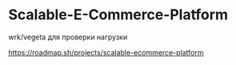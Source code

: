 # Scalable-E-Commerce-Platform

wrk/vegeta для проверки нагрузки

https://roadmap.sh/projects/scalable-ecommerce-platform